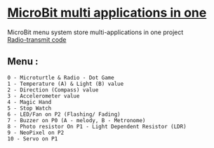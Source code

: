 # [MicroBit multi applications in one](https://makecode.microbit.org/_g2wUJdVco6Ek)
MicroBit menu system store multi-applications in one project  
[Radio-transmit code](https://makecode.microbit.org/_Rzpgc7KTv3U0)   

## Menu :   
    0 - Microturtle & Radio - Dot Game  
    1 - Temperature (A) & Light (B) value  
    2 - Direction (Compass) value  
    3 - Accelerometer value  
    4 - Magic Hand  
    5 - Stop Watch  
    6 - LED/Fan on P2 (Flashing/ Fading)
    7 - Buzzer on P0 (A - melody, B - Metronome)
    8 - Photo resistor On P1 - Light Dependent Resistor (LDR) 
    9 - NeoPixel on P2 
    10 - Servo on P1
